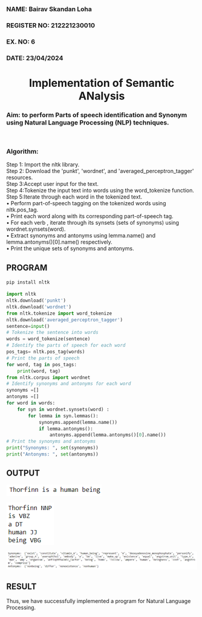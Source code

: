 <H3>NAME: Bairav Skandan Loha</H3>
<H3>REGISTER NO: 212221230010</H3>
<H3>EX. NO: 6</H3>
<H3>DATE: 23/04/2024</H3>
<H1 ALIGN =CENTER>Implementation of Semantic ANalysis</H1>
<H3>Aim: to perform Parts of speech identification and Synonym using Natural Language Processing (NLP) techniques. </H3> 
 <BR>
<h3>Algorithm:</h3>
Step 1: Import the nltk library.<br>
Step 2: Download the 'punkt', 'wordnet', and 'averaged_perceptron_tagger' resources.<br>
Step 3:Accept user input for the text.<br>
Step 4:Tokenize the input text into words using the word_tokenize function.<br>
Step 5:Iterate through each word in the tokenized text.<br>
•	Perform part-of-speech tagging on the tokenized words using nltk.pos_tag.<br>
•	Print each word along with its corresponding part-of-speech tag.<br>
•	For each verb , iterate through its synsets (sets of synonyms) using wordnet.synsets(word).<br>
•	Extract synonyms and antonyms using lemma.name() and lemma.antonyms()[0].name() respectively.<br>
•	Print the unique sets of synonyms and antonyms.

## PROGRAM

```python
pip install nltk
```
```python
import nltk
nltk.download('punkt')
nltk.download('wordnet')
from nltk.tokenize import word_tokenize
nltk.download('averaged_perceptron_tagger')
sentence=input()
# Tokenize the sentence into words
words = word_tokenize(sentence)
# Identify the parts of speech for each word
pos_tags= nltk.pos_tag(words)
# Print the parts of speech
for word, tag in pos_tags:
	print(word, tag)
from nltk.corpus import wordnet
# Identify synonyms and antonyms for each word
synonyms =[]
antonyms =[]
for word in words:
	for syn in wordnet.synsets(word) :
		for lemma in syn.lemmas():
			synonyms.append(lemma.name())
			if lemma.antonyms():
				antonyms.append(lemma.antonyms()[0].name())
# Print the synonyms and antonyms
print("Synonyms: ", set(synonyms))
print("Antonyms: ", set(antonyms))
```
## OUTPUT
![](o1.png)

![](o2.png)

![](o3.png)


## RESULT

Thus, we have successfully implemented a program for Natural Language Processing.
